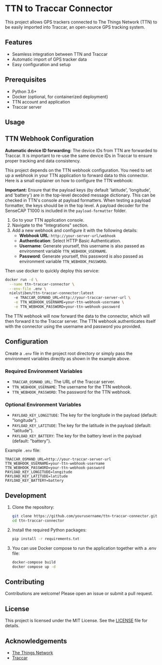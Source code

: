 # TTN to Traccar Connector

This project allows GPS trackers connected to The Things Network (TTN) to be easily imported into Traccar, an open-source GPS tracking system.

## Features

- Seamless integration between TTN and Traccar
- Automatic import of GPS tracker data
- Easy configuration and setup

## Prerequisites

- Python 3.6+
- Docker (optional, for containerized deployment)
- TTN account and application
- Traccar server

## Usage

## TTN Webhook Configuration
__Automatic device ID forwarding__:
The device IDs from TTN are forwarded to Traccar. It is important to re-use the same device IDs in Traccar to ensure proper tracking and data consistency.

This project depends on the TTN webhook configuration. You need to set up a webhook in your TTN application to forward data to this connector. Here is a small explainer on how to configure the TTN webhook:

**Important:** Ensure that the payload keys (by default 'latitude', 'longitude', and 'battery') are in the top-level decoded message dictionary. This can be checked in TTN's console at payload formatters. When testing a payload formatter, the keys should be in the top level. A payload decoder for the SenseCAP T1000 is included in the `payload-formatter` folder.

1. Go to your TTN application console.
2. Navigate to the "Integrations" section.
3. Add a new webhook and configure it with the following details:
    - **Webhook URL**: `http://your-server-url/webhook`
    - **Authentication**: Select HTTP Basic Authentication.
    - **Username**: Generate yourself, this username is also passed as environment variable `TTN_WEBHOOK_USERNAME`.
    - **Password**: Generate yourself, this password is also passed as environment variable `TTN_WEBHOOK_PASSWORD`.

Then use docker to quickly deploy this service:
```sh
docker run -d \
  --name ttn-traccar-connector \
  --env-file .env \
  nielstiben/ttn-traccar-connector:latest
    -e TRACCAR_OSMAND_URL=http://your-traccar-server-url \
    -e TTN_WEBHOOK_USERNAME=your-ttn-webhook-username \
    -e TTN_WEBHOOK_PASSWORD=your-ttn-webhook-password
```
The TTN webhook will now forward the data to the connector, which will then forward it to the Traccar server.
The TTN webhook authenticates itself with the connector using the username and password you provided.

## Configuration
Create a `.env` file in the project root directory or simply pass the environment variables directly as shown in the 
example above.

### Required Environment Variables
- `TRACCAR_OSMAND_URL`: The URL of the Traccar server.
- `TTN_WEBHOOK_USERNAME`: The username for the TTN webhook.
- `TTN_WEBHOOK_PASSWORD`: The password for the TTN webhook.

### Optional Environment Variables
- `PAYLOAD_KEY_LONGITUDE`: The key for the longitude in the payload (default: "longitude").
- `PAYLOAD_KEY_LATITUDE`: The key for the latitude in the payload (default: "latitude").
- `PAYLOAD_KEY_BATTERY`: The key for the battery level in the payload (default: "battery").

Example `.env` file:

```env
TRACCAR_OSMAND_URL=http://your-traccar-server-url
TTN_WEBHOOK_USERNAME=your-ttn-webhook-username
TTN_WEBHOOK_PASSWORD=your-ttn-webhook-password
PAYLOAD_KEY_LONGITUDE=longitude
PAYLOAD_KEY_LATITUDE=latitude
PAYLOAD_KEY_BATTERY=battery
```


## Development

1. Clone the repository:

    ```sh
    git clone https://github.com/yourusername/ttn-traccar-connector.git
    cd ttn-traccar-connector
    ```
   

2. Install the required Python packages:

    ```sh
    pip install -r requirements.txt
    ```


3. You can use Docker compose to run the application together with a .env file:

    ```sh
    docker-compose build
    docker compose up -d
    ```
   
## Contributing

Contributions are welcome! Please open an issue or submit a pull request.

## License

This project is licensed under the MIT License. See the [LICENSE](LICENSE) file for details.

## Acknowledgements

- [The Things Network](https://www.thethingsnetwork.org/)
- [Traccar](https://www.traccar.org/)